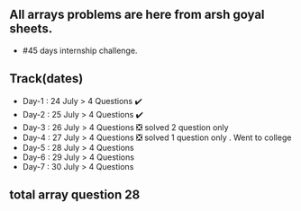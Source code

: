 ## All arrays problems are here from arsh goyal sheets. 
- #45 days internship challenge.
## Track(dates)
- Day-1 : 24 July > 4 Questions ✔️
- Day-2 : 25 July > 4 Questions ✔️
- Day-3 : 26 July > 4 Questions ❎ solved 2 question only 
- Day-4 : 27 July > 4 Questions ❎ solved 1 question only . Went to college
- Day-5 : 28 July > 4 Questions
- Day-6 : 29 July > 4 Questions
- Day-7 : 30 July > 4 Questions
## total array question 28  
